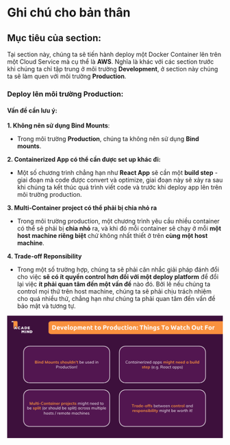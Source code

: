 # Ghi chú cho bản thân

## Mục tiêu của section:

Tại section này, chúng ta sẽ tiến hành deploy một Docker Container lên trên một Cloud Service mà cụ thể là **AWS**. Nghĩa là khác với các section trước khi chúng ta chỉ tập trung ở môi trường **Development**, ở section này chúng ta sẽ làm quen với môi trường **Production**.

### Deploy lên môi trường Production:

#### Vấn đề cần lưu ý:

**1. Không nên sử dụng Bind Mounts**:

- Trong môi trường **Production**, chúng ta không nên sử dụng **Bind mounts**.

**2. Containerized App có thể cần được set up khác đi:**

- Một số chương trình chẳng hạn như **React App** sẽ cần một **build step** - giai đoạn mà code được convert và optimize, giai đoạn này sẽ xảy ra sau khi chúng ta kết thúc quá trình viết code và trước khi deploy app lên trên môi trường production.

**3. Multi-Container project có thể phải bị chia nhỏ ra**

- Trong môi trường production, một chương trình yêu cầu nhiều container có thể sẽ phải bị **chia nhỏ** ra, và khi đó mỗi container sẽ chạy ở mỗi **một host machine riêng biệt** chứ không nhất thiết ở trên **cùng một host machine**.

**4. Trade-off Reponsibility**

- Trong một số trường hợp, chúng ta sẽ phải cân nhắc giải pháp đánh đổi cho việc **sẽ có ít quyền control hơn đối với một deploy platform** để đổi lại việc **ít phải quan tâm đến một vấn đề** nào đó. Bởi lẽ nếu chúng ta control mọi thứ trên host machine, chúng ta sẽ phải chịu trách nhiệm cho quá nhiều thứ, chẳng hạn như chúng ta phải quan tâm đến vấn đề bảo mật và tương tự.

![Things to watch out for](../images/09_01.png)
